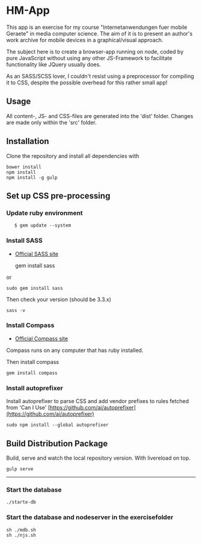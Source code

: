 # HM-AppThis app is an exercise for my course "Internetanwendungen fuer mobile Geraete" in media computer science.The aim of it is to present an author's work archive for mobile devices in a graphical/visual approach.The subject here is to create a browser-app running on node, coded by pure JavaScript without using any otherJS-Framework to facilitate functionality like JQuery usually does.As an SASS/SCSS lover, I couldn't resist using a preprocessor for compiling it to CSS, despite the possible overheadfor this rather small app!## UsageAll content-, JS- and CSS-files are generated into the 'dist' folder.Changes are made only within the 'src' folder.## InstallationClone the repository and install all dependencies with    bower install    npm install    npm install -g gulp## Set up CSS pre-processing### Update ruby environment       $ gem update --system### Install SASS* [Official SASS site](http://sass-lang.com/install)    gem install sassor    sudo gem install sassThen check your version (should be 3.3.x)    sass -v### Install Compass* [Official Compass site](http://compass-style.org/install/)Compass runs on any computer that has ruby installed.Then install compass    gem install compass### Install autoprefixerInstall autoprefixer to parse CSS and add vendor prefixes to rules fetched from 'Can I Use'[https://github.com/ai/autoprefixer](https://github.com/ai/autoprefixer)    sudo npm install --global autoprefixer## Build Distribution PackageBuild, serve and watch the local repository version.With livereload on top.    gulp serve---### Start the database	./starte-db### Start the database and nodeserver in the exercisefolder	sh ./mdb.sh	sh ./njs.sh